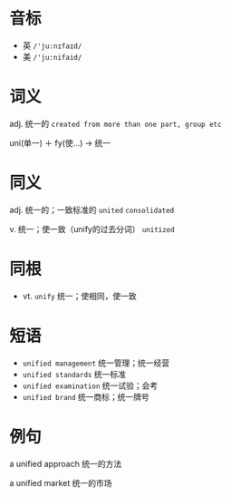 # 音标

- 英 `/'ju:nɪfaɪd/`
- 美 `/'ju:nifaid/`

# 词义

adj. 统一的
`created from more than one part, group etc`



uni(单一) ＋ fy(使…) → 统一

# 同义

adj. 统一的；一致标准的
`united` `consolidated`

v. 统一；使一致（unify的过去分词）
`unitized`

# 同根

- vt. `unify` 统一；使相同，使一致

# 短语

- `unified management` 统一管理；统一经营
- `unified standards` 统一标准
- `unified examination` 统一试验；会考
- `unified brand` 统一商标；统一牌号

# 例句

a unified approach
统一的方法

a unified market
统一的市场


